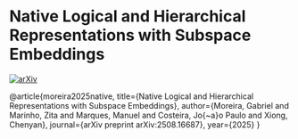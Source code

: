 # Native Logical and Hierarchical Representations with Subspace Embeddings

[![arXiv](https://img.shields.io/badge/arXiv-2405.10952-b31b1b.svg)](https://arxiv.org/pdf/2508.16687) 

@article{moreira2025native,
  title={Native Logical and Hierarchical Representations with Subspace Embeddings},
  author={Moreira, Gabriel and Marinho, Zita and Marques, Manuel and Costeira, Jo{\~a}o Paulo and Xiong, Chenyan},
  journal={arXiv preprint arXiv:2508.16687},
  year={2025}
}
